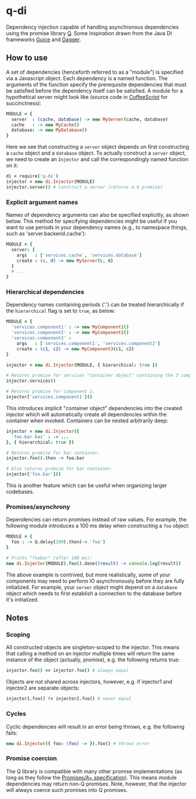 q-di
====

Dependency injection capable of handling asynchronous dependencies using the promise library [Q](http://github.com/kriskowal/q). Some inspiration drawn from the Java DI frameworks [Guice](https://code.google.com/p/google-guice/) and [Dagger](http://square.github.io/dagger/).

## How to use

A set of dependencies (henceforth referred to as a "module") is specified via a Javascript object. Each dependency is a named function. The arguments of the function specify the prerequisite dependencies that must be satisfied before the dependency itself can be satisfied. A module for a hypothetical server might look like (source code in [CoffeeScript](http://coffeescript.org/) for succinctness):

```coffee
MODULE = {
  server  : (cache, database) -> new MyServer(cache, database)
  cache   : -> new MyCache()
  database: -> new MyDatabase()
}
```

Here we see that constructing a `server` object depends on first constructing a `cache` object and a `database` object. To actually construct a `server` object, we need to create an `Injector` and call the correspondingly named function on it:

```coffeescript
di = require('q-di')
injector = new di.Injector(MODULE)
injector.server() # construct a server (returns a Q promise)
```

### Explicit argument names

Names of dependency arguments can also be specified explicitly, as shown below. This method for specifying dependencies might be useful if you want to use periods in your dependency names (e.g., to namespace things, such as 'server.backend.cache'):

```coffeescript
MODULE = {
  server: {
    args   : ['services.cache', 'services.database']
    create : (c, d) -> new MyServer(c, d)
  }
  # ...
}
```

### Hierarchical dependencies

Dependency names containing periods ('.') can be treated hierarchically if the `hierarchical` flag is set to `true`, as below:

```coffeescript
MODULE = {
  'services.component1' : -> new MyComponent1()
  'services.component2' : -> new MyComponent2()
  'services.component3' :
    args   : ['services.component1', 'services.component2']
    create : (c1, c2) -> new MyComponent3(c1, c2)
}

injector = new di.Injector(MODULE, { hierarchical: true })

# Returns promise for services "container object" containing the 3 components.
injector.services()

# Returns promise for component 1.
injector['services.component1']()
```

This introduces implicit "container object" dependencies into the created injector which will automatically create all dependencies within the container when invoked. Containers can be nested arbitrarily deep:

```coffeescript
injector = new di.Injector({
  'foo.bar.baz' : -> ...
}, { hierarchical: true })

# Returns promise for bar container.
injector.foo().then -> foo.bar

# Also returns promise for bar container.
injector['foo.bar']() 
```

This is another feature which can be useful when organizing larger codebases.

### Promises/asynchrony

Dependencies can return promises instead of raw values. For example, the following module introduces a 100 ms delay when constructing a `foo` object:

```coffeescript
MODULE = {
  foo : -> Q.delay(100).then(-> 'foo')
}

# Prints "foobar" (after 100 ms):
new di.Injector(MODULE).foo().done((result) -> console.log(result))
```

The above example is contrived, but more realistically, some of your components may need to perform IO asynchronously before they are fully initialized. For example, your `server` object might depend on a `database` object which needs to first establish a connection to the database before it's initialized.

## Notes

### Scoping

All constructed objects are singleton-scoped to the injector. This means that calling a method on an injector multiple times will return the same instance of the object (actually, promise), e.g. the following returns true:

```coffeescript
injector.foo() == injector.foo() # always equal
```

Objects are not shared across injectors, however, e.g. if injector1 and injector2 are separate objects:

```coffeescript
injector1.foo() != injector2.foo() # never equal
```

### Cycles

Cyclic dependencies will result in an error being thrown, e.g. the following fails:

```coffeescript
new di.Injector({ foo: (foo) -> }).foo() # throws error
```

### Promise coercion

The Q library is compatible with many other promise implementations (as long as they follow the [Promises/A+ specification](http://promises-aplus.github.io/promises-spec/)). This means module dependencies may return non-Q promises. Note, however, that the injector will always coerce such promises into Q promises.

